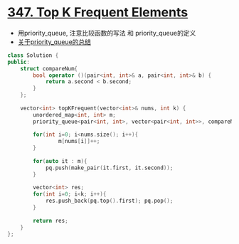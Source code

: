 # [347. Top K Frequent Elements](https://leetcode.com/problems/top-k-frequent-elements/description/)
* 用priority_queue, 注意比较函数的写法 和 priority_queue的定义
* [关于priority_queue的总结]( https://github.com/Alex1888/My-Code-Library/blob/master/C%2B%2B%20priority_queue.md)

```c++
class Solution {
public:
    struct compareNum{
        bool operator ()(pair<int, int>& a, pair<int, int>& b) {
            return a.second < b.second;
        }
    };
    
    vector<int> topKFrequent(vector<int>& nums, int k) {
        unordered_map<int, int> m;
        priority_queue<pair<int, int>, vector<pair<int, int>>, compareNum> pq;
        
        for(int i=0; i<nums.size(); i++){
                m[nums[i]]++;
        }
        
        for(auto it : m){
            pq.push(make_pair(it.first, it.second));
        }
     
        vector<int> res;
        for(int i=0; i<k; i++){
            res.push_back(pq.top().first); pq.pop();
        }
        
        return res;
    }
}; 
```
